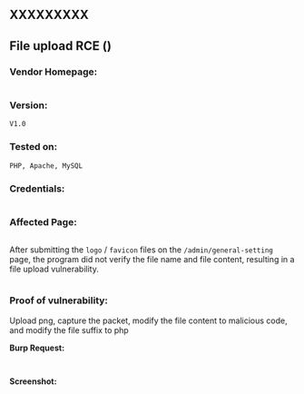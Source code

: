 ## XXXXXXXXX

## File upload RCE () 

### Vendor Homepage:

```

```

### Version: 

```
V1.0
```

### Tested on: 

```
PHP, Apache, MySQL
```

### Credentials:

```

```

### Affected Page:

```

```

After submitting the `logo` / `favicon` files on the `/admin/general-setting` page, the program did not verify the file name and file content, resulting in a file upload vulnerability.

```php

```

### Proof of vulnerability:

Upload png, capture the packet, modify the file content to malicious code, and modify the file suffix to php

**Burp Request:**

```

```

```

```

**Screenshot:**
